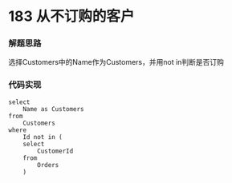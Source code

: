 # 183 从不订购的客户

### 解题思路

选择Customers中的Name作为Customers，并用not in判断是否订购

### 代码实现

```mys
select
	Name as Customers
from
	Customers
where
	Id not in (
	select
		CustomerId
	from
		Orders
	)
```

